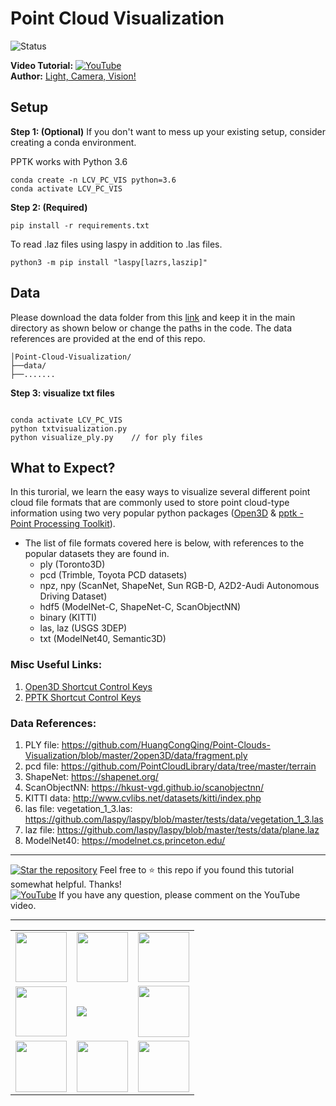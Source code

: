 # Point Cloud Visualization

![Status](https://img.shields.io/static/v1.svg?label=Status&message=Finished&color=green)
   
**Video Tutorial:** 
[![YouTube](https://img.shields.io/static/v1.svg?logo=youtube&label=YouTube&message=Point%20Cloud%20Visualization&color=red)](https://youtu.be/VpyJy0DnWHE)   
**Author:** [Light, Camera, Vision!](https://www.youtube.com/c/LightsCameraVision)

## Setup

**Step 1: (Optional)** If you don't want to mess up your existing setup, consider creating a conda environment.

PPTK works with Python 3.6
```
conda create -n LCV_PC_VIS python=3.6
conda activate LCV_PC_VIS
```

**Step 2: (Required)**
```
pip install -r requirements.txt
```
To read .laz files using laspy in addition to .las files.
```
python3 -m pip install "laspy[lazrs,laszip]"
```

## Data
Please download the data folder from this [link](https://www.dropbox.com/s/t7p9eop2ta1xagz/data.zip?dl=0) and keep it in the main directory as shown below or change the paths in the code. The data references are provided at the end of this repo.
```
│Point-Cloud-Visualization/
├──data/
├──.......
```
**Step 3: visualize txt files**
```

conda activate LCV_PC_VIS
python txtvisualization.py
python visualize_ply.py    // for ply files

```

## What to Expect?
In this turorial, we learn the easy ways to visualize several different point cloud file formats that are commonly used to store point cloud-type information using two very popular python packages ([Open3D](http://www.open3d.org/) & [pptk - Point Processing Toolkit](https://github.com/heremaps/pptk)).

* The list of file formats covered here is below, with references to the popular datasets they are found in.
  - ply (Toronto3D)
  - pcd (Trimble, Toyota PCD datasets)
  - npz, npy (ScanNet, ShapeNet, Sun RGB-D, A2D2-Audi Autonomous Driving Dataset)
  - hdf5 (ModelNet-C, ShapeNet-C, ScanObjectNN)
  - binary (KITTI)
  - las, laz (USGS 3DEP)
  - txt (ModelNet40, Semantic3D)
  
### Misc Useful Links:
1. [Open3D Shortcut Control Keys](http://open3d.org/html/tutorial/Basic/visualization.html#:~:text=%2D%2D%20Mouse%20view%20control%20%2D%2D)
2. [PPTK Shortcut Control Keys](https://heremaps.github.io/pptk/viewer.html#:~:text=Hot%20keys.,Description)
  
### Data References:
1. PLY file: https://github.com/HuangCongQing/Point-Clouds-Visualization/blob/master/2open3D/data/fragment.ply
2. pcd file: https://github.com/PointCloudLibrary/data/tree/master/terrain
3. ShapeNet: https://shapenet.org/
4. ScanObjectNN: https://hkust-vgd.github.io/scanobjectnn/
5. KITTI data: http://www.cvlibs.net/datasets/kitti/index.php
6. las file: vegetation_1_3.las: https://github.com/laspy/laspy/blob/master/tests/data/vegetation_1_3.las
7. laz file: https://github.com/laspy/laspy/blob/master/tests/data/plane.laz
8. ModelNet40: https://modelnet.cs.princeton.edu/

---

[![Star the repository](https://img.shields.io/static/v1.svg?logo=star&label=⭐&message=Star%20The%20Repository&color=orange)](https://github.com/LightsCameraVision/Point-Cloud-Visualization/)  Feel free to ⭐   this repo if you found this tutorial somewhat helpful. Thanks!   
[![YouTube](https://img.shields.io/static/v1.svg?logo=youtube&label=YouTube&message=Ask%20Questions&color&color=red)](https://youtu.be/VpyJy0DnWHE) If you have any question, please comment on the YouTube video. 

---

<table border="0" width="10%">
  <tr>
    <td><img src="https://img1.github.io/tmp/1.jpg" height="80" width="82"></td>
    <td><img src="https://img1.github.io/tmp/2.jpg" height="80" width="82"></td>
    <td><img src="https://img1.github.io/tmp/3.jpg" height="80" width="82"></td>
  </tr>
  <tr>
    <td><img src="https://img1.github.io/tmp/4.jpg" height="80" width="82"></td>
    <td><img src="https://img.shields.io/github/stars/LightsCameraVision/Point-Cloud-Visualization.svg?style=social"></td>
    <td><img src="https://img1.github.io/tmp/6.jpg" height="82" width="82"></td>
  </tr>
   <tr>
    <td><img src="https://img1.github.io/tmp/7.jpg" height="82" width="82"></td>
    <td><img src="https://img1.github.io/tmp/8.jpg" height="82" width="82"></td>
    <td><img src="https://img1.github.io/tmp/9.jpg" height="82" width="82"></td>
  </tr>
</table>

